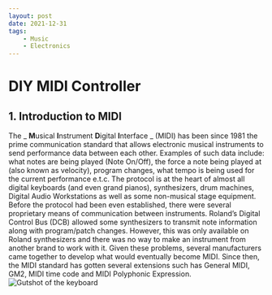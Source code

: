```yaml
---
layout: post
date: 2021-12-31
tags: 
    - Music
    - Electronics
---
```


# DIY MIDI Controller

## 1. Introduction to MIDI
The _ **M**usical **I**nstrument **D**igital **I**nterface _ (MIDI) has been since 1981 the prime communication standard that allows electronic musical instruments to send performance data between each other. Examples of such data include: what notes are being played (Note On/Off), the force a note being played at (also known as velocity), program changes, what tempo is being used for the current performance e.t.c. The protocol is at the heart of almost all digital keyboards (and even grand pianos), synthesizers, drum machines, Digital Audio Workstations as well as some non-musical stage equipment. 
Before the protocol had been even established, there were several proprietary means of communication between instruments. Roland’s Digital Control Bus (DCB) allowed some synthesizers to transmit note information along with program/patch changes. However, this was only available on Roland synthesizers and there was no way to make an instrument from another brand to work with it. Given these problems, several manufacturers came together to develop what would eventually become MIDI. Since then, the MIDI standard has gotten several extensions such has General MIDI, GM2, MIDI time code and MIDI Polyphonic Expression.  
![Gutshot of the keyboard](/_post/2021-12-31-DIY-midi-keyboard-part-1/2021-12-31-gutShotGeneral.jpg)